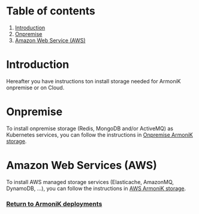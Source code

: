 # Table of contents

1. [Introduction](#introduction)
2. [Onpremise](#onpremise)
3. [Amazon Web Service (AWS)](#amazon-web-services-aws)

# Introduction

Hereafter you have instructions ton install storage needed for ArmoniK onpremise or on Cloud.

# Onpremise

To install onpremise storage (Redis, MongoDB and/or ActiveMQ) as Kubernetes services, you can follow the instructions
in [Onpremise ArmoniK storage](onpremise/README.md).

# Amazon Web Services (AWS)

To install AWS managed storage services (Elasticache, AmazonMQ, DynamoDB, ...), you can follow the instructions
in [AWS ArmoniK storage](aws/README.md).

### [Return to ArmoniK deployments](../README.md#armonik-deployments)